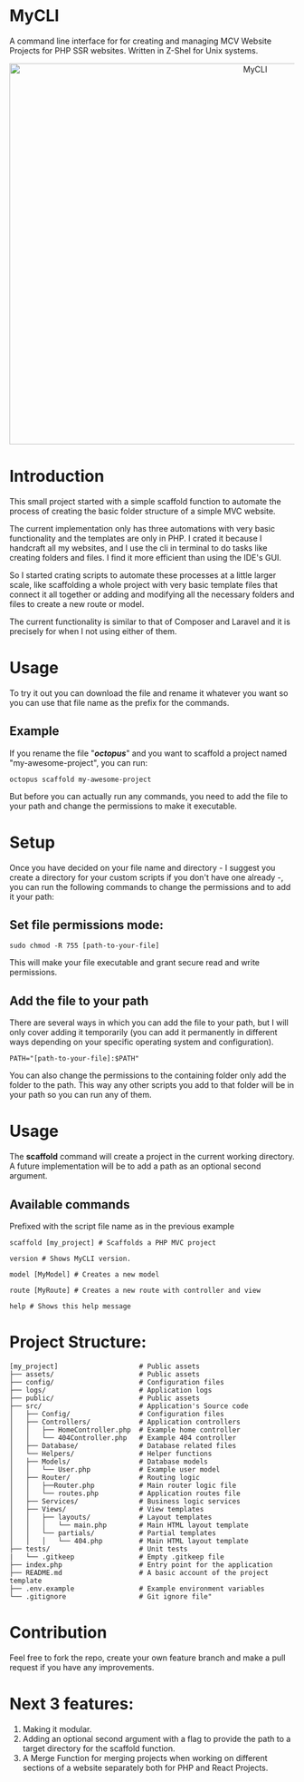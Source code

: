 # MyCLI
A command line interface for for creating and managing MCV Website Projects for PHP SSR websites. Written in Z-Shel for Unix systems.
<p align="center">
  <img width="853" height="672" alt="MyCLI" src="https://github.com/user-attachments/assets/f381b848-c3bf-42be-bd69-d827e3772a90" />
</p>

# Introduction
This small project started with a simple scaffold function to automate the process of creating the basic folder structure of a simple MVC website.

The current implementation only has three automations with very basic functionality and the templates are only in PHP. I crated it because I handcraft all my websites, and I use the cli in terminal to do tasks like creating folders and files. I find it more efficient than using the IDE's GUI.

So I started crating scripts to automate these processes at a little larger scale, like scaffolding a whole project with very basic template files that connect it all together or adding and modifying all the necessary folders and files to create a new route or model.

The current functionality is similar to that of Composer and Laravel and it is precisely for when I not using either of them.

# Usage
To try it out you can download the file and rename it whatever you want so you can use that file name as the prefix for the commands.

## Example
If you rename the file "***octopus***" and you want to scaffold a project named "my-awesome-project", you can run:

```
octopus scaffold my-awesome-project
```

But before you can actually run any commands, you need to add the file to your path and change the permissions to make it executable.

# Setup
Once you have decided on your file name and directory - I suggest you create a directory for your custom scripts if you don't have one already -,
you can run the following commands to change the permissions and to add it your path:

## Set file permissions mode:

```
sudo chmod -R 755 [path-to-your-file]
```

This will make your file executable and grant secure read and write permissions.

## Add the file to your path
There are several ways in which you can add the file to your path, but I will only cover adding it temporarily (you can add it permanently in different ways depending on your specific operating system and configuration).

```
PATH="[path-to-your-file]:$PATH"
```

You can also change the permissions to the containing folder only add the folder to the path. This way any other scripts you add to that folder will be in your path so you can run any of them. 

# Usage
The **scaffold** command will create a project in the current working directory. A future implementation will be to add a path as an optional second argument. 

## Available commands
Prefixed with the script file name as in the previous example
```
scaffold [my_project] # Scaffolds a PHP MVC project
```
```
version # Shows MyCLI version.
```
```
model [MyModel] # Creates a new model
```
```
route [MyRoute] # Creates a new route with controller and view
```
```
help # Shows this help message
```

# Project Structure:

```
[my_project]                    # Public assets
├── assets/                     # Public assets
├── config/                     # Configuration files
├── logs/                       # Application logs
├── public/                     # Public assets
├── src/                        # Application's Source code
│   ├── Config/                 # Configuration files
│   ├── Controllers/            # Application controllers
│   │   ├── HomeController.php  # Example home controller
│   │   └── 404Controller.php   # Example 404 controller
│   ├── Database/               # Database related files
│   └── Helpers/                # Helper functions
│   ├── Models/                 # Database models
│   │   └── User.php            # Example user model
│   ├── Router/                 # Routing logic      
│   │   ├──Router.php           # Main router logic file
│   │   └── routes.php          # Application routes file
│   ├── Services/               # Business logic services
│   ├── Views/                  # View templates
│   │   ├── layouts/            # Layout templates
│   │   │   └── main.php        # Main HTML layout template
│   │   └── partials/           # Partial templates
│   │   │   └── 404.php         # Main HTML layout template
├── tests/                      # Unit tests
|   └── .gitkeep                # Empty .gitkeep file
├── index.php                   # Entry point for the application
├── README.md                   # A basic account of the project template
├── .env.example                # Example environment variables
└── .gitignore                  # Git ignore file"
```

# Contribution
Feel free to fork the repo, create your own feature branch and make a pull request if you have any improvements.

# Next 3 features:

1. Making it modular.
2. Adding an optional second argument with a flag to provide the path to a target directory for the scaffold function.
3. A Merge Function for merging projects when working on different sections of a website separately both for PHP and React Projects.
